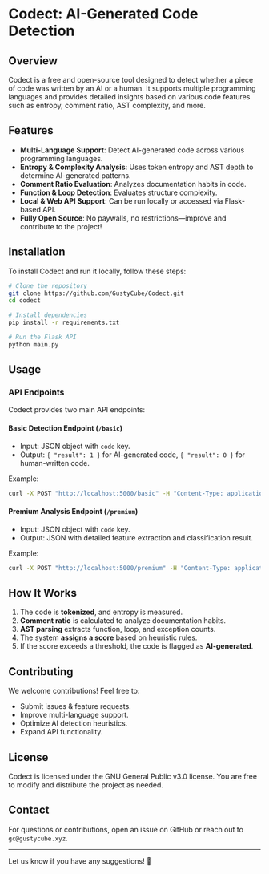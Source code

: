 # Codect: AI-Generated Code Detection

## Overview
Codect is a free and open-source tool designed to detect whether a piece of code was written by an AI or a human. It supports multiple programming languages and provides detailed insights based on various code features such as entropy, comment ratio, AST complexity, and more.

## Features
- **Multi-Language Support**: Detect AI-generated code across various programming languages.
- **Entropy & Complexity Analysis**: Uses token entropy and AST depth to determine AI-generated patterns.
- **Comment Ratio Evaluation**: Analyzes documentation habits in code.
- **Function & Loop Detection**: Evaluates structure complexity.
- **Local & Web API Support**: Can be run locally or accessed via Flask-based API.
- **Fully Open Source**: No paywalls, no restrictions—improve and contribute to the project!

## Installation
To install Codect and run it locally, follow these steps:

```bash
# Clone the repository
git clone https://github.com/GustyCube/Codect.git
cd codect

# Install dependencies
pip install -r requirements.txt

# Run the Flask API
python main.py
```

## Usage
### API Endpoints
Codect provides two main API endpoints:

#### **Basic Detection Endpoint** (`/basic`)
- Input: JSON object with `code` key.
- Output: `{ "result": 1 }` for AI-generated code, `{ "result": 0 }` for human-written code.

Example:
```bash
curl -X POST "http://localhost:5000/basic" -H "Content-Type: application/json" -d '{"code": "def add(x, y): return x + y"}'
```

#### **Premium Analysis Endpoint** (`/premium`)
- Input: JSON object with `code` key.
- Output: JSON with detailed feature extraction and classification result.

Example:
```bash
curl -X POST "http://localhost:5000/premium" -H "Content-Type: application/json" -d '{"code": "def add(x, y): return x + y"}'
```

## How It Works
1. The code is **tokenized**, and entropy is measured.
2. **Comment ratio** is calculated to analyze documentation habits.
3. **AST parsing** extracts function, loop, and exception counts.
4. The system **assigns a score** based on heuristic rules.
5. If the score exceeds a threshold, the code is flagged as **AI-generated**.

## Contributing
We welcome contributions! Feel free to:
- Submit issues & feature requests.
- Improve multi-language support.
- Optimize AI detection heuristics.
- Expand API functionality.

## License
Codect is licensed under the GNU General Public v3.0 license. You are free to modify and distribute the project as needed.

## Contact
For questions or contributions, open an issue on GitHub or reach out to `gc@gustycube.xyz`.

---

Let us know if you have any suggestions! 🚀


